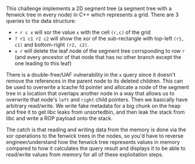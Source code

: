 This challenge implements a 2D segment tree (a segment tree with a fenwick tree in every node) in C++ which represents a grid. There are 3 queries to the data structure:

- `+ r c x` will xor the value `x` with the cell `(r,c)` of the grid
- `? r1 c1 r2 c2` will show the xor of the sub-rectangle with top-left `(r1, c1)` and bottom-right `(r2, c2)`.
- `x r` will delete the leaf node of the segment tree corrsponding to row `r` (and every ancestor of that node that has no other branch except the one leading to this leaf)

There is a double-free/UAF vulnerability in the `x` query since it doesn't remove the references in the parent node to its deleted children. This can be used to overwrite a tcache fd pointer and allocate a node of the segment tree in a location that overlaps another node in a way that allows us to overwrite that node's `left` and `right` child pointers. Then we basically have arbitrary read/write. We write fake metadata for a big chunk on the heap and free it to get libc leaks from unsortedbin, and then leak the stack from libc and write a ROP payload onto the stack.

The catch is that reading and writing data from the memory is done via the xor operations to the fenwick trees in the nodes, so you'd have to reverse engineer/understand how the fenwick tree represents values in memory compared to how it calculates the query result and displays it to be able to read/write values from memory for all of these exploitation steps.

